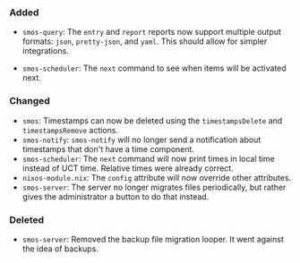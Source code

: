 ### Added

- `smos-query`:
  The `entry` and `report` reports now support multiple output formats: `json`, `pretty-json`, and `yaml`.
  This should allow for simpler integrations.

- `smos-scheduler`:
  The `next` command to see when items will be activated next.

### Changed

- `smos`:
  Timestamps can now be deleted using the `timestampsDelete` and `timestampsRemove` actions.
- `smos-notify`:
  `smos-notify` will no longer send a notification about timestamps that don't have a time component.
- `smos-scheduler`:
  The `next` command will now print times in local time instead of UCT time. Relative times were already correct.
- `nixos-module.nix`:
  The `config` attribute will now override other attributes.
- `smos-server`:
  The server no longer migrates files periodically, but rather gives the administrator a button to do that instead.

### Deleted

- `smos-server`: Removed the backup file migration looper. It went against the idea of backups.
